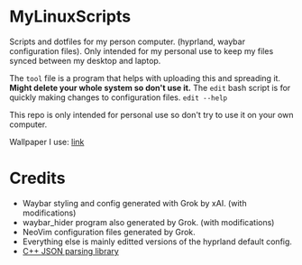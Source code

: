 # MyLinuxScripts
Scripts and dotfiles for my person computer. (hyprland, waybar configuration files). Only intended for my personal use to keep my files synced between my desktop and laptop.

The `tool` file is a program that helps with uploading this and spreading it. **Might delete your whole system so don't use it.** 
The `edit` bash script is for quickly making changes to configuration files. `edit --help`

This repo is only intended for personal use so don't try to use it on your own computer.

Wallpaper I use: [link](https://yandex-images.clstorage.net/1WY0I0366/fc2a2dyKt5/4fUykERp3t8G-eHiLiOxwhoJ89LulPMhVXoBQywfBor6xAjtYVdZmaqDM3LmuKtbBhjyPuCEBuwJX0FeZ9awKfGld9wDL8OKWrz3tiYgtMAHVLDD8s73fE84UkosG2uxircriktndeeC_nt16b6oQh0aqTKL7hbGbmBWDBCf5WrixD-gcVe15izAjtYrHJTIAW3uw_fB_lhrX34eXkdDvK6VKIBGZknso8RSZt6Vo1B7NbE9mNZFxUpRVjs8tMBQ7-c8vWRrnvgs-abLBCal1QFyx-TqyvdvSXxxAVpyY4aZmQaiVHNbxp_feHjBmKx1ezuDLrLiecZAaGAlGan8Yf_YLotBXLTAEcOZzzgbg8QARsrt18_Qc3t5SBx6W3WfmqIkvkhARsWK1mN5yrygQ1ovsSyf4kLKbkhUIDGdyEjQ7QW7fVGH5gnSldcdF5LTLnHY-uzv_UxMWGY7TlB6iqqXMKNib3Pvjtl4UcmRu2JjCqAru8N81Vt2XSEUg-Fg1f0tsn1Spfcz6632Djik9gtP_vvV7uB5e3hdEEl-fJ2_siWtZ3dW5IPje0DvqJRPZSOfKZfSfPdoa08ZO5LRcfvbLpJBYKnzMvOGyT8oucAzc9Dt7cjJf25LbR5xRX-qvq8CmVd_TOuc-GpS5oOcV3I2vzis5WHeV191CDylwk7a0w-ld1eV5hrjo98sBL3kAVfF8t7TyGRKZ3clektBh4q7Bbd1TFTSiMRjfcudo0BAHJMXuvdx-UBsTwoRvd5U7eUggHtvl-MH367ZJQmQwyFz5-DL_dZveHBSJWlpc42TlCO7UkdX44j8bFPisohxVTy_HrnQRv90X0AmBajeYfXuMblYfrn7OsOB3icBkeomV_zdyNrgTnJGaT9WT32Iv4wPvm1db8Ke221syb65WUUjvguy4VDGeEpBKw-l7Fvi0ySdZkux-grTnPA7BpnrG0TH7v_Ry25ZTHYZVUc)

# Credits
- Waybar styling and config generated with Grok by xAI. (with modifications)
- waybar_hider program also generated by Grok. (with modifications)
- NeoVim configuration files generated by Grok. 
- Everything else is mainly editted versions of the hyprland default config.
- [C++ JSON parsing library](https://github.com/nlohmann/json)
